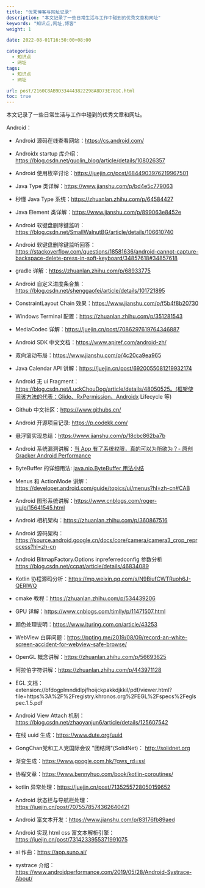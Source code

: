 ```yaml
---
title: "优秀博客与网址记录"
description: "本文记录了一些日常生活与工作中碰到的优秀文章和网址"
keywords: "知识点,网址,博客"
weight: 1

date: 2022-08-01T16:50:00+08:00

categories:
  - 知识点
  - 网址
tags:
  - 知识点
  - 网址

url: post/2160C8AB9D334443822298A8D73E781C.html
toc: true
---
```


本文记录了一些日常生活与工作中碰到的优秀文章和网址。

<!--More-->

Android：
- Android 源码在线查看网站：https://cs.android.com/
- Androidx startup 库介绍：https://blog.csdn.net/guolin_blog/article/details/108026357
- Android 使用枚举讨论：https://juejin.cn/post/6844903976219967501
- Java Type 类详解：https://www.jianshu.com/p/bd4e5c779063
- 秒懂 Java Type 系统：https://zhuanlan.zhihu.com/p/64584427
- Java Element 类详解：https://www.jianshu.com/p/899063e8452e
- Android 软键盘删除键监听：https://blog.csdn.net/SmallWalnutBG/article/details/106610740
- Android 软键盘删除键监听回答：https://stackoverflow.com/questions/18581636/android-cannot-capture-backspace-delete-press-in-soft-keyboard/34857618#34857618
- gradle 详解：https://zhuanlan.zhihu.com/p/68933775
- Android 自定义进度条合集：https://blog.csdn.net/shenggaofei/article/details/101721895
- ConstraintLayout Chain 效果：https://www.jianshu.com/p/f5b4f8b20730
- Windows Terminal 配置：https://zhuanlan.zhihu.com/p/351281543
- MediaCodec 详解：https://juejin.cn/post/7086297619764346887
- Android SDK 中文文档：https://www.apiref.com/android-zh/
- 双向滚动布局：https://www.jianshu.com/p/4c20ca9ea965
- Java Calendar API 讲解：https://juejin.cn/post/6920055081219932174
- Android 无 ui Fragment：https://blog.csdn.net/LuckChouDog/article/details/48050525。(框架使用该方法的代表：Glide、RxPermission、Androidx Lifecycle 等)
- Github 中文社区：https://www.githubs.cn/
- Android 开源项目记录: https://p.codekk.com/
- 悬浮窗实现总结：https://www.jianshu.com/p/18cbc862ba7b
- Android 系统漏洞讲解：[当 App 有了系统权限，真的可以为所欲为？- 原创 Gracker Android Performance](https://mp.weixin.qq.com/s?__biz=MzIwNTQxMjM5MA==&mid=2247485953&idx=1&sn=1bf621ab1b302cd970ebfb9bf9d91b79&chksm=97300b48a047825eda399934396c4eb6aecb3757ac58845dc17b8571ccec3541aba6ac324994&mpshare=1&scene=1&srcid=03090gTMn0WMwa9xupOJEcTl&sharer_sharetime=1678336106359&sharer_shareid=3e03111671af4cfd3d37a92be8338434&key=883cab9aa4cc6bab18f2ece1270404e2fcbe05a261ec18d1b12fae2429f44c1f6d875bde1756507472a60334e596d0fe071eae0687cfc7fc0e6f13795a65bdcd5e114a6e14a301c8e82f5ca7e018560d0929bc11401a0ba77ba2d1c91f3d5a19ce57944a4909f52176f3ff89c36536f26497ede6507b62014f2b51105c6b50da&ascene=1&uin=MjM2NjMzNTUwNA%3D%3D&devicetype=Windows+10+x64&version=6309001c&lang=zh_CN&countrycode=BJ&exportkey=n_ChQIAhIQ%2Bh%2Fmxgoi5C34BOpCDeSDthL1AQIE97dBBAEAAAAAAApZMYzoDlIAAAAOpnltbLcz9gKNyK89dVj06B71bTHH%2BTx1lOgz2vRR5vml%2FlMMfZO6Wa7oxTpd4HYoWtY74KJ7TCKUhudwPYGc4f8SxViK1s%2F4NCNj%2Bgc2iLEbVXY7j2iYmTdK8vb3bZR3iyK4BImi5Qwn5WmuTyfrRl4IuWvJLFS40UORxgT8lnastyYnVDVi9%2BmR%2BmC33rYV3BZpkU69fRFHA%2Fns7M9lmRqQpgDszQ0x)
- ByteBuffer 的详细用法: [java.nio.ByteBuffer 用法小结](https://blog.csdn.net/mrliuzhao/article/details/89453082)
- Menus 和 ActionMode 讲解：https://developer.android.com/guide/topics/ui/menus?hl=zh-cn#CAB
- Android 图形系统讲解：https://www.cnblogs.com/roger-yu/p/15641545.html
- Android 相机架构：https://zhuanlan.zhihu.com/p/360867516
- Android 源码架构：https://source.android.google.cn/docs/core/camera/camera3_crop_reprocess?hl=zh-cn
- Android BitmapFactory.Options inpreferredconfig 参数分析 https://blog.csdn.net/ccpat/article/details/46834089
- Kotlin 协程源码分析：https://mp.weixin.qq.com/s/N9BiufCWTRuoh6J-QERlWQ

- cmake 教程：https://zhuanlan.zhihu.com/p/534439206

- GPU 详解：https://www.cnblogs.com/timlly/p/11471507.html

- 颜色处理说明：https://www.ituring.com.cn/article/43253

- WebView 白屏问题：https://ppting.me/2019/08/09/record-an-white-screen-accident-for-webview-safe-browse/

- OpenGL 概念讲解：https://zhuanlan.zhihu.com/p/56693625

- 阿拉伯字符讲解：https://zhuanlan.zhihu.com/p/443971128

- EGL 文档：extension://bfdogplmndidlpjfhoijckpakkdjkkil/pdf/viewer.html?file=https%3A%2F%2Fregistry.khronos.org%2FEGL%2Fspecs%2Feglspec.1.5.pdf

- Android View Attach 机制：https://blog.csdn.net/zhaoyanjun6/article/details/125607542

- 在线 uuid 生成：https://www.dute.org/uuid

- GongChan党和工人党国际会议 "团结网"(SolidNet)： http://solidnet.org

- 渐变生成：https://www.google.com.hk/?gws_rd=ssl

- 协程文章：https://www.bennyhuo.com/book/kotlin-coroutines/

- kotlin 异常处理：https://juejin.cn/post/7135255728050159652

- Android 状态栏与导航栏处理：https://juejin.cn/post/7075578574362640421

- Android 富文本开发：https://www.jianshu.com/p/83176fb89aed

- Android 实现 html css 富文本解析引擎：https://juejin.cn/post/7314233955371991075

- ai 作曲：https://app.suno.ai/

- systrace 介绍：https://www.androidperformance.com/2019/05/28/Android-Systrace-About/